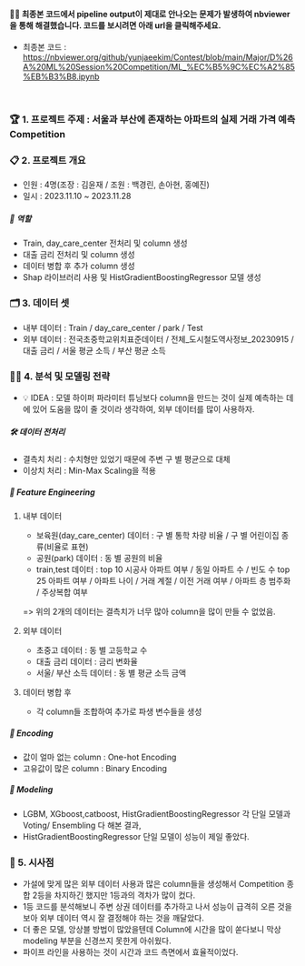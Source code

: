 #### 🙇‍♂️ 최종본 코드에서 pipeline output이 제대로 안나오는 문제가 발생하여 nbviewer을 통해 해결했습니다. 코드를 보시려면 아래 url을 클릭해주세요.
- 최종본 코드 : https://nbviewer.org/github/yunjaeekim/Contest/blob/main/Major/D%26A%20ML%20Session%20Competition/ML_%EC%B5%9C%EC%A2%85%EB%B3%B8.ipynb

<br>

### 🏆 1. 프로젝트 주제 : 서울과 부산에 존재하는 아파트의 실제 거래 가격 예측 Competition

### 📋 2. 프로젝트 개요 
- 인원 : 4명(조장 : 김윤재 / 조원 : 백경린, 손아현, 홍예진)
- 일시 : 2023.11.10 ~ 2023.11.28
##### 📌 역할
- Train, day_care_center 전처리 및 column 생성
- 대출 금리 전처리 및 column 생성
- 데이터 병합 후 추가 column 생성
- Shap 라이브러리 사용 및 HistGradientBoostingRegressor 모델 생성

### 🗂️ 3. 데이터 셋
- 내부 데이터 : Train / day_care_center / park / Test
- 외부 데이터 : 전국초중학교위치표준데이터 / 전체_도시철도역사정보_20230915 / 대출 금리 / 서울 평균 소득 / 부산 평균 소득

### 🕵️‍♂️ 4. 분석 및 모델링 전략
- 💡 IDEA : 모델 하이퍼 파라미터 튜닝보다 column을 만드는 것이 실제 예측하는 데에 있어 도움을 많이 줄 것이라 생각하여, 외부 데이터를 많이 사용하자.

##### 🛠️ 데이터 전처리
- 결측치 처리 : 수치형만 있었기 때문에 주변 구 별 평균으로 대체
- 이상치 처리 : Min-Max Scaling을 적용

##### 🚀 Feature Engineering
   1) 내부 데이터
      - 보육원(day_care_center) 데이터 : 구 별 통학 차량 비율 / 구 별 어린이집 종류(비율로 표현)
      - 공원(park) 데이터 : 동 별 공원의 비율
      - train,test 데이터 : top 10 시공사 아파트 여부 / 동일 아파트 수 / 빈도 수 top 25 아파트 여부 / 아파트 나이 / 거래 계절 / 이전 거래 여부 / 아파트 층 범주화 / 주상복합 여부 

       => 위의 2개의 데이터는 결측치가 너무 많아 column을 많이 만들 수 없었음.
   2) 외부 데이터
      - 초중고 데이터 : 동 별 고등학교 수
      - 대출 금리 데이터 : 금리 변화율
      - 서울/ 부산 소득 데이터 : 동 별 평균 소득 금액

   3) 데이터 병합 후
      - 각 column들 조합하여 추가로 파생 변수들을 생성

##### 🔄 Encoding
- 값이 얼마 없는 column : One-hot Encoding
- 고유값이 많은 column : Binary Encoding

##### 🎯 Modeling
- LGBM, XGboost,catboost, HistGradientBoostingRegressor 각 단일 모델과 Voting/ Ensembling 다 해본 결과,
- HistGradientBoostingRegressor 단일 모델이 성능이 제일 좋았다.

### 📝 5. 시사점
- 가설에 맞게 많은 외부 데이터 사용과 많은 column들을 생성해서 Competition 종합 2등을 차지하긴 했지만 1등과의 격차가 많이 컸다.
- 1등 코드를 분석해보니 주변 상권 데이터를 추가하고 나서 성능이 급격히 오른 것을 보아 외부 데이터 역시 잘 결정해야 하는 것을 깨달았다.
- 더 좋은 모델, 앙상블 방법이 많았을텐데 Column에 시간을 많이 쏟다보니 막상 modeling 부분을 신경쓰지 못한게 아쉬웠다.
- 파이프 라인을 사용하는 것이 시간과 코드 측면에서 효율적이었다.
